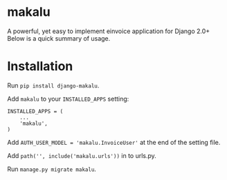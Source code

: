 # makalu
A powerful, yet easy to implement einvoice application for Django 2.0+
Below is a quick summary of usage.

Installation
============
Run ``pip install django-makalu``.

Add ``makalu`` to your ``INSTALLED_APPS`` setting:

    INSTALLED_APPS = (
        ...
        'makalu',
    )

Add ``AUTH_USER_MODEL = 'makalu.InvoiceUser'`` at the end of the setting file.

Add ``path('', include('makalu.urls'))`` in to urls.py.

Run ``manage.py migrate makalu``.